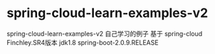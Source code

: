 # spring-cloud-learn-examples-v2
spring-cloud-learn-examples-v2 自己学习的例子 基于 spring-cloud Finchley.SR4版本 jdk1.8 spring-boot-2.0.9.RELEASE
